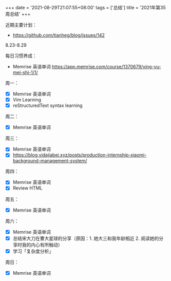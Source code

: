 +++
date = '2021-08-29T21:07:55+08:00'
tags = ['总结']
title = '2021年第35周总结'
+++

近期主要计划：

- <https://github.com/tianheg/blog/issues/142>

8.23-8.29

每日习惯养成：

- Memrise 英语单词 <https://app.memrise.com/course/1370679/ying-yu-mei-shi-1/1/>

周一：

- [x] Memrise 英语单词
- [x] Vim Learning
- [x] reStructuredText syntax learning

周二：

- [x] Memrise 英语单词

周三：

- [x] Memrise 英语单词
- [x] <https://blog.yidajiabei.xyz/posts/production-internship-xiaomi-background-management-system/>

周四：

- [x] Memrise 英语单词
- [x] Review HTML

周五：

- [x] Memrise 英语单词

周六：

- [x] Memrise 英语单词
- [x] 总结宋大刀在曹大星球的分享（原因：1. 她大三和我年龄相近 2. 阅读她的分享时我的内心有所触动）
- [x] 学习「复杂度分析」

周日：

- [x] Memrise 英语单词

